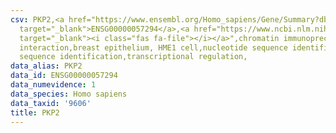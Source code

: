 ```yaml
---
csv: PKP2,<a href="https://www.ensembl.org/Homo_sapiens/Gene/Summary?db=core;g=ENSG00000057294"
  target="_blank">ENSG00000057294</a>,<a href="https://www.ncbi.nlm.nih.gov/pubmed/22863008"
  target="_blank"><i class="fas fa-file"></i></a>",chromatin immunoprecipitation assay,direct
  interaction,breast epithelium, HME1 cell,nucleotide sequence identification,nucleotide
  sequence identification,transcriptional regulation,
data_alias: PKP2
data_id: ENSG00000057294
data_numevidence: 1
data_species: Homo sapiens
data_taxid: '9606'
title: PKP2
---
```

